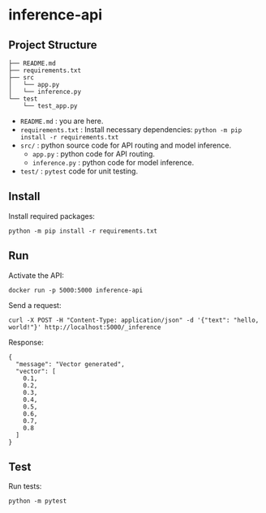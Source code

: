 # inference-api

## Project Structure

```
├── README.md
├── requirements.txt
├── src
│   └── app.py
│   └── inference.py
└── test
    └── test_app.py
```

- `README.md`
: you are here.
- `requirements.txt`
: Install necessary dependencies: `python -m pip install -r requirements.txt`
- `src/`
: python source code for API routing and model inference.
    - `app.py`
    : python code for API routing.
    - `inference.py`
    : python code for model inference.
- `test/`
: `pytest` code for unit testing.


## Install
Install required packages:

```shell
python -m pip install -r requirements.txt
```

## Run
Activate the API:

```shell
docker run -p 5000:5000 inference-api
```

Send a request:

```shell
curl -X POST -H "Content-Type: application/json" -d '{"text": "hello, world!"}' http://localhost:5000/_inference
```

Response:

```shell
{
  "message": "Vector generated",
  "vector": [
    0.1,
    0.2,
    0.3,
    0.4,
    0.5,
    0.6,
    0.7,
    0.8
  ]
}
```

## Test
Run tests:

```shell
python -m pytest
```
